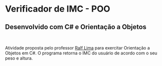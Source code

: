 # Verificador de IMC - POO
## Desenvolvido com C# e Orientação a Objetos
&nbsp;

Atividade proposta pelo professor [Ralf Lima](https://www.youtube.com/@RalfLima) para exercitar Orientação a Objetos em C#. O programa retorna o IMC do usuário de acordo com o seu peso e altura.